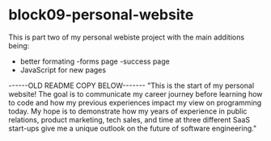 # block09-personal-website

This is part two of my personal webiste project with the main additions being:

- better formating
  -forms page
  -success page
- JavaScript for new pages

------OLD README COPY BELOW-------
"This is the start of my personal website! The goal is to communicate my career journey before learning how to code and how my previous experiences impact my view on programming today. My hope is to demonstrate how my years of experience in public relations, product marketing, tech sales, and time at three different SaaS start-ups give me a unique outlook on the future of software engineering."
